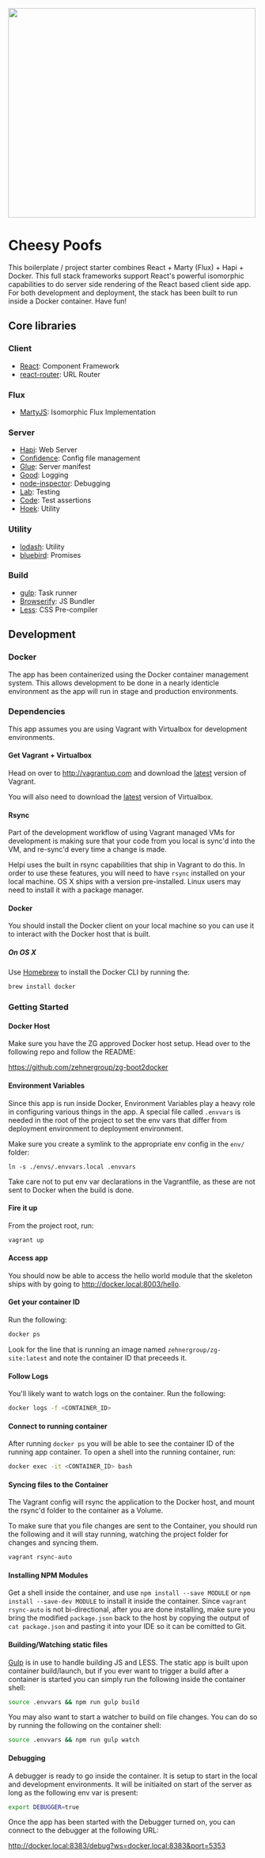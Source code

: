 <img src="https://raw.githubusercontent.com/zehnergroup/cheesy-poofs/master/assets/img/cheesy-poofs_1024.png" width="500" height="423" />

# Cheesy Poofs

This boilerplate / project starter combines React + Marty (Flux) + Hapi + Docker. This full stack frameworks support React's powerful isomorphic capabilities to do server side rendering of the React based client side app. For both development and deployment, the stack has been built to run inside a Docker container. Have fun!

## Core libraries

### Client

* [React](http://facebook.github.io/react): Component Framework
* [react-router](https://github.com/rackt/react-router): URL Router

### Flux

* [MartyJS](http://martyjs.org/): Isomorphic Flux Implementation

### Server

* [Hapi](http://hapijs.com/): Web Server
* [Confidence](https://github.com/hapijs/confidence): Config file management
* [Glue](https://github.com/hapijs/glue): Server manifest
* [Good](https://github.com/hapijs/good): Logging
* [node-inspector](https://github.com/node-inspector/node-inspector): Debugging
* [Lab](https://github.com/hapijs/lab): Testing
* [Code](https://github.com/hapijs/code): Test assertions
* [Hoek](https://github.com/hapijs/hoek): Utility

### Utility

* [lodash](https://lodash.com/docs): Utility
* [bluebird](https://github.com/petkaantonov/bluebird): Promises

### Build

* [gulp](http://gulpjs.com): Task runner
* [Browserify](http://browserify.org): JS Bundler
* [Less](http://lesscss.org): CSS Pre-compiler

## Development

### Docker

The app has been containerized using the Docker container management system. This allows development to be done in a nearly identicle environment as the app will run in stage and production environments.

### Dependencies

This app assumes you are using Vagrant with Virtualbox for development environments.

#### Get Vagrant + Virtualbox

Head on over to http://vagrantup.com and download the [latest](https://www.vagrantup.com/downloads.html) version of Vagrant.

You will also need to download the [latest](https://www.virtualbox.org/wiki/Downloads) version of Virtualbox.

#### Rsync

Part of the development workflow of using Vagrant managed VMs for development is making sure that your code from you local is sync'd into the VM, and re-sync'd every time a change is made.

Helpi uses the built in rsync capabilities that ship in Vagrant to do this. In order to use these features, you will need to have `rsync` installed on your local machine. OS X ships with a version pre-installed. Linux users may need to install it with a package manager.

#### Docker

You should install the Docker client on your local machine so you can use it to interact with the Docker host that is built.

##### On OS X

Use [Homebrew](http://brew.sh/) to install the Docker CLI by running the:

```bash
brew install docker
```

### Getting Started

#### Docker Host

Make sure you have the ZG approved Docker host setup. Head over to the following repo and follow the README:

https://github.com/zehnergroup/zg-boot2docker

#### Environment Variables

Since this app is run inside Docker, Environment Variables play a heavy role in configuring various things in the app. A special file called `.envvars` is needed in the root of the project to set the env vars that differ from deployment environment to deployment environment.

Make sure you create a symlink to the appropriate env config in the `env/` folder:

```
ln -s ./envs/.envvars.local .envvars
```

Take care not to put env var declarations in the Vagrantfile, as these are not sent to Docker when the build is done.

#### Fire it up

From the project root, run:

```bash
vagrant up
```

#### Access app

You should now be able to access the hello world module that the skeleton ships with by going to http://docker.local:8003/hello.

#### Get your container ID

Run the following:

```bash
docker ps
```

Look for the line that is running an image named `zehnergroup/zg-site:latest` and note the container ID that preceeds it.

#### Follow Logs

You'll likely want to watch logs on the container. Run the following:

```bash
docker logs -f <CONTAINER_ID>
```

#### Connect to running container

After running `docker ps` you will be able to see the container ID of the running app container. To open a shell into the running container, run:

```bash
docker exec -it <CONTAINER_ID> bash
```

#### Syncing files to the Container

The Vagrant config will rsync the application to the Docker host, and mount the rsync'd folder to the container as a Volume.

To make sure that you file changes are sent to the Container, you should run the following and it will stay running, watching the project folder for changes and syncing them.

```bash
vagrant rsync-auto
```

#### Installing NPM Modules

Get a shell inside the container, and use `npm install --save MODULE` or `npm install --save-dev MODULE` to install it inside the container. Since `vagrant rsync-auto` is not bi-directional, after you are done installing, make sure you bring the modified `package.json` back to the host by copying the output of `cat package.json` and pasting it into your IDE so it can be comitted to Git.

#### Building/Watching static files

[Gulp](gulpjs.com) is in use to handle building JS and LESS. The static app is built upon container build/launch, but if you ever want to trigger a build after a container is started you can simply run the following inside the container shell:

```bash
source .envvars && npm run gulp build
```

You may also want to start a watcher to build on file changes. You can do so by running the following on the container shell:

```bash
source .envvars && npm run gulp watch
```

#### Debugging

A debugger is ready to go inside the container. It is setup to start in the local and development environments. It will be initiaited on start of the server as long as the following env var is present:

```bash
export DEBUGGER=true
```

Once the app has been started with the Debugger turned on, you can connect to the debugger at the following URL:

http://docker.local:8383/debug?ws=docker.local:8383&port=5353
